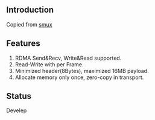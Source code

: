 ## Introduction

Copied from [smux](https://github.com/xtaci/smux)

## Features

1. RDMA Send&Recv, Write&Read supported.
2. Read-Write with per Frame.
3. Minimized header(8Bytes), maximized 16MB payload.
4. Allocate memory only once, zero-copy in transport.

## Status

Develep
